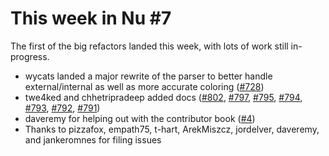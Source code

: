 # This week in Nu #7

The first of the big refactors landed this week, with lots of work still in-progress.

- wycats landed a major rewrite of the parser to better handle external/internal as well as more accurate coloring ([#728](https://github.com/nushell/nushell/pull/728))
- twe4ked and chhetripradeep added docs ([#802](https://github.com/nushell/nushell/pull/802), [#797](https://github.com/nushell/nushell/pull/797), [#795](https://github.com/nushell/nushell/pull/795), [#794](https://github.com/nushell/nushell/pull/794), [#793](https://github.com/nushell/nushell/pull/793), [#792](https://github.com/nushell/nushell/pull/792), [#791](https://github.com/nushell/nushell/pull/791))
- daveremy for helping out with the contributor book ([#4](https://github.com/nushell/contributor-book/pull/4))
- Thanks to pizzafox, empath75, t-hart, ArekMiszcz, jordelver, daveremy, and jankeromnes for filing issues
